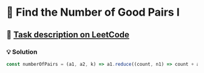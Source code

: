 # 📝 Find the Number of Good Pairs I

## 🔗 [Task description on LeetCode](https://leetcode.com/problems/find-the-number-of-good-pairs-i/description/)

### 💡 Solution

```javascript
const numberOfPairs = (a1, a2, k) => a1.reduce((count, n1) => count + a2.filter(n2 => n1 % (n2 * k) === 0).length, 0);
```
